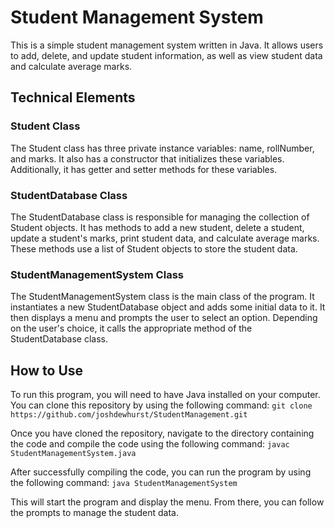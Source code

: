 # Student Management System
This is a simple student management system written in Java. It allows users to add, delete, and update student information, as well as view student data and calculate average marks.

## Technical Elements
### Student Class
The Student class has three private instance variables: name, rollNumber, and marks. It also has a constructor that initializes these variables. Additionally, it has getter and setter methods for these variables.

### StudentDatabase Class
The StudentDatabase class is responsible for managing the collection of Student objects. It has methods to add a new student, delete a student, update a student's marks, print student data, and calculate average marks. These methods use a list of Student objects to store the student data.

### StudentManagementSystem Class
The StudentManagementSystem class is the main class of the program. It instantiates a new StudentDatabase object and adds some initial data to it. It then displays a menu and prompts the user to select an option. Depending on the user's choice, it calls the appropriate method of the StudentDatabase class.

## How to Use
To run this program, you will need to have Java installed on your computer. You can clone this repository by using the following command:
`git clone https://github.com/joshdewhurst/StudentManagement.git`

Once you have cloned the repository, navigate to the directory containing the code and compile the code using the following command:
`javac StudentManagementSystem.java`

After successfully compiling the code, you can run the program by using the following command:
`java StudentManagementSystem`

This will start the program and display the menu. From there, you can follow the prompts to manage the student data.
